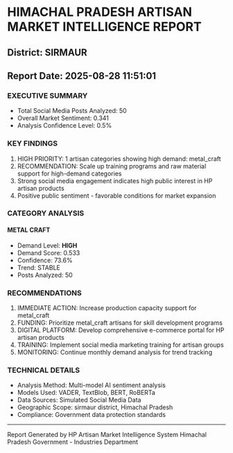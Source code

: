 # HIMACHAL PRADESH ARTISAN MARKET INTELLIGENCE REPORT
## District: SIRMAUR
## Report Date: 2025-08-28 11:51:01

### EXECUTIVE SUMMARY
- Total Social Media Posts Analyzed: 50
- Overall Market Sentiment: 0.341
- Analysis Confidence Level: 0.5%

### KEY FINDINGS
1. HIGH PRIORITY: 1 artisan categories showing high demand: metal_craft
2. RECOMMENDATION: Scale up training programs and raw material support for high-demand categories
3. Strong social media engagement indicates high public interest in HP artisan products
4. Positive public sentiment - favorable conditions for market expansion

### CATEGORY ANALYSIS

#### METAL CRAFT
- Demand Level: **HIGH**
- Demand Score: 0.533
- Confidence: 73.6%
- Trend: STABLE
- Posts Analyzed: 50

### RECOMMENDATIONS
1. IMMEDIATE ACTION: Increase production capacity support for metal_craft
2. FUNDING: Prioritize metal_craft artisans for skill development programs
3. DIGITAL PLATFORM: Develop comprehensive e-commerce portal for HP artisan products
4. TRAINING: Implement social media marketing training for artisan groups
5. MONITORING: Continue monthly demand analysis for trend tracking

### TECHNICAL DETAILS
- Analysis Method: Multi-model AI sentiment analysis
- Models Used: VADER, TextBlob, BERT, RoBERTa
- Data Sources: Simulated Social Media Data
- Geographic Scope: sirmaur district, Himachal Pradesh
- Compliance: Government data protection standards

---
Report Generated by HP Artisan Market Intelligence System
Himachal Pradesh Government - Industries Department

